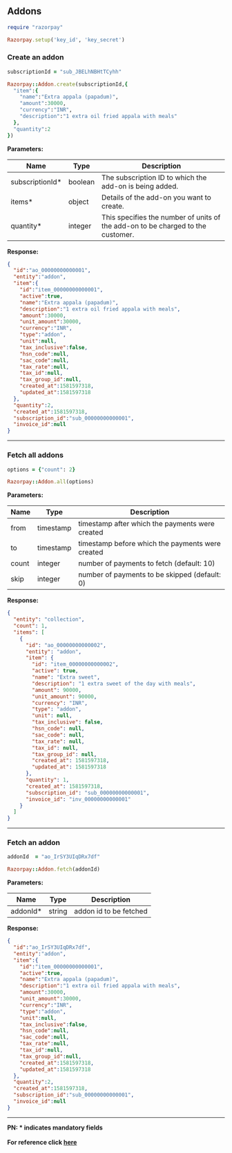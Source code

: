 ## Addons

```rb
require "razorpay"

Razorpay.setup('key_id', 'key_secret')
```

### Create an addon

```rb
subscriptionId = "sub_JBELhNBHtTCyhh"

Razorpay::Addon.create(subscriptionId,{
  "item":{
    "name":"Extra appala (papadum)",
    "amount":30000,
    "currency":"INR",
    "description":"1 extra oil fried appala with meals"
  },
  "quantity":2
})
```

**Parameters:**

| Name  | Type      | Description                                      |
|-------|-----------|--------------------------------------------------|
| subscriptionId*  | boolean | The subscription ID to which the add-on is being added. |
| items*  | object | Details of the add-on you want to create. |
| quantity*  | integer | This specifies the number of units of the add-on to be charged to the customer. |

**Response:**
```json
{
  "id":"ao_00000000000001",
  "entity":"addon",
  "item":{
    "id":"item_00000000000001",
    "active":true,
    "name":"Extra appala (papadum)",
    "description":"1 extra oil fried appala with meals",
    "amount":30000,
    "unit_amount":30000,
    "currency":"INR",
    "type":"addon",
    "unit":null,
    "tax_inclusive":false,
    "hsn_code":null,
    "sac_code":null,
    "tax_rate":null,
    "tax_id":null,
    "tax_group_id":null,
    "created_at":1581597318,
    "updated_at":1581597318
  },
  "quantity":2,
  "created_at":1581597318,
  "subscription_id":"sub_00000000000001",
  "invoice_id":null
}
```
-------------------------------------------------------------------------------------------------------

### Fetch all addons

```rb
options = {"count": 2}

Razorpay::Addon.all(options)
```

**Parameters:**

| Name  | Type      | Description                                      |
|-------|-----------|--------------------------------------------------|
| from  | timestamp | timestamp after which the payments were created  |
| to    | timestamp | timestamp before which the payments were created |
| count | integer   | number of payments to fetch (default: 10)        |
| skip  | integer   | number of payments to be skipped (default: 0)    |

**Response:**
```json
{
  "entity": "collection",
  "count": 1,
  "items": [
    {
      "id": "ao_00000000000002",
      "entity": "addon",
      "item": {
        "id": "item_00000000000002",
        "active": true,
        "name": "Extra sweet",
        "description": "1 extra sweet of the day with meals",
        "amount": 90000,
        "unit_amount": 90000,
        "currency": "INR",
        "type": "addon",
        "unit": null,
        "tax_inclusive": false,
        "hsn_code": null,
        "sac_code": null,
        "tax_rate": null,
        "tax_id": null,
        "tax_group_id": null,
        "created_at": 1581597318,
        "updated_at": 1581597318
      },
      "quantity": 1,
      "created_at": 1581597318,
      "subscription_id": "sub_00000000000001",
      "invoice_id": "inv_00000000000001"
    }
  ]
}
```
-------------------------------------------------------------------------------------------------------

### Fetch an addon

```rb
addonId  = "ao_IrSY3UIqDRx7df"

Razorpay::Addon.fetch(addonId)
```

**Parameters:**

| Name            | Type    | Description     |
|-----------------|---------|------------------------------------|
| addonId*          | string | addon id to be fetched            |

**Response:**
```json
{
  "id":"ao_IrSY3UIqDRx7df",
  "entity":"addon",
  "item":{
    "id":"item_00000000000001",
    "active":true,
    "name":"Extra appala (papadum)",
    "description":"1 extra oil fried appala with meals",
    "amount":30000,
    "unit_amount":30000,
    "currency":"INR",
    "type":"addon",
    "unit":null,
    "tax_inclusive":false,
    "hsn_code":null,
    "sac_code":null,
    "tax_rate":null,
    "tax_id":null,
    "tax_group_id":null,
    "created_at":1581597318,
    "updated_at":1581597318
  },
  "quantity":2,
  "created_at":1581597318,
  "subscription_id":"sub_00000000000001",
  "invoice_id":null
}
```
-------------------------------------------------------------------------------------------------------

**PN: * indicates mandatory fields**
<br>
<br>
**For reference click [here](https://razorpay.com/docs/api/subscriptions/#add-ons)**